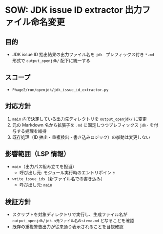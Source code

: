 # SOW: JDK issue ID extractor 出力ファイル命名変更

## 目的
- JDK issue ID 抽出結果の出力ファイル名を `jdk-` プレフィックス付き `*.md` 形式で `output_openjdk/` 配下に統一する

## スコープ
- `Phage2/run/openjdk/jdk_issue_id_extractor.py`

## 対応方針
1. `main` 内で決定している出力先ディレクトリを `output_openjdk/` に変更
2. 元の Markdown 名から拡張子を `.md` に固定しつつプレフィックス `jdk-` を付与する処理を維持
3. 既存処理（ID 抽出・重複検出・書き込みロジック）の挙動は変更しない

## 影響範囲（LSP 情報）
- `main`（出力パス組み立てを担当）
  - 呼び出し元: モジュール実行時のエントリポイント
- `write_issue_ids`（新ファイル名での書き込み）
  - 呼び出し元: `main`

## 検証方針
- スクリプトを対象ディレクトリで実行し、生成ファイル名が `output_openjdk/jdk-<元ファイル名のstem>.md` となることを確認
- 既存の重複警告出力が従来通り表示されることを目視確認
